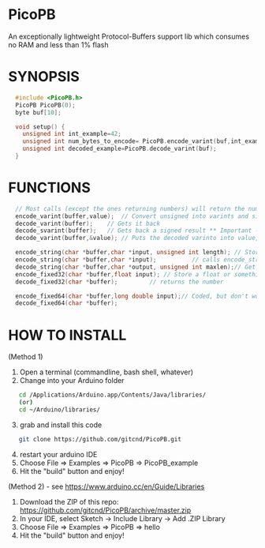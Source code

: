 # PicoPB
An exceptionally lightweight Protocol-Buffers support lib which consumes no RAM and less than 1% flash

# SYNOPSIS

```C
  #include <PicoPB.h>
  PicoPB PicoPB(0);
  byte buf[10];

  void setup() {
    unsigned int int_example=42;
    unsigned int num_bytes_to_encode= PicoPB.encode_varint(buf,int_example));
    unsigned int decoded_example=PicoPB.decode_varint(buf);
  }
```

# FUNCTIONS

```C
  // Most calls (except the ones returning numbers) will return the number of storage buffer bytes of the value
  encode_varint(buffer,value);	// Convert unsigned into varints and signed into svarints - returns #bytes taken to store it
  decode_varint(buffer);	// Gets it back
  decode_svarint(buffer);	// Gets back a signed result ** Important - use when required, and don't mix signed and unsigned **
  decode_varint(buffer,&value);	// Puts the decoded varinto into value, and returns the #bytes that were taken to store it

  encode_string(char *buffer,char *input, unsigned int length);	// Store text or data
  encode_string(char *buffer,char *input); 			// calls encode_string with strlen(input)
  decode_string(char *buffer,char *output, unsigned int maxlen);// Get back stored text or data - NB: function returns the buffer space it took, not the length you got back
  encode_fixed32(char *buffer,float input);	// Store a float or something - note that on Arduino, float, double and long-double are all the same thing (4 bytes; 32bits)
  decode_fixed32(char *buffer);			// returns the number

  encode_fixed64(char *buffer,long double input);// Coded, but don't work on arduino (which has no 64bit datatypes)
  decode_fixed64(char *buffer);
```


# HOW TO INSTALL

(Method 1)

1. Open a terminal (commandline, bash shell, whatever)
2. Change into your Arduino folder
```bash
   cd /Applications/Arduino.app/Contents/Java/libraries/
   (or)
   cd ~/Arduino/libraries/
```
3. grab and install this code
```bash
   git clone https://github.com/gitcnd/PicoPB.git
```
4. restart your arduino IDE
5. Choose File => Examples => PicoPB => PicoPB_example
6. Hit the "build" button and enjoy!

(Method 2) - see https://www.arduino.cc/en/Guide/Libraries

1. Download the ZIP of this repo: https://github.com/gitcnd/PicoPB/archive/master.zip
2. In your IDE, select Sketch -> Include Library -> Add .ZIP Library
3. Choose File => Examples => PicoPB => hello
4. Hit the "build" button and enjoy!

